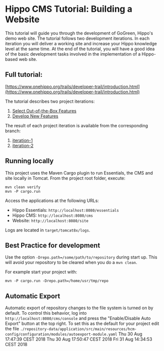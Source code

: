 # Hippo CMS Tutorial: Building a Website

This tutorial will guide you through the development of GoGreen, Hippo's demo
web site. The tutorial follows two development iterations. In each iteration
you will deliver a working site and increase your Hippo knowledge level at the
same time. At the end of the tutorial, you will have a good idea of the basic
development tasks involved in the implementation of a Hippo-based web site.

## Full tutorial:
[https://www.onehippo.org/trails/developer-trail/introduction.html](https://www.onehippo.org/trails/developer-trail/introduction.html)

The tutorial describes two project iterations:

1. [Select Out-of-the-Box Features](https://www.onehippo.org/trails/developer-trail/configure-out-of-the-box-features/select-out-of-the-box-features.html)
2. [Develop New Features](https://www.onehippo.org/trails/developer-trail/develop-new-features/two-columns-page-configuration.html)

The result of each project iteration is available from the corresponding branch:

1. [iteration-1](https://github.com/onehippo/website-tutorial/tree/iteration-1)
2. [iteration-2](https://github.com/onehippo/website-tutorial/tree/iteration-2)

## Running locally

This project uses the Maven Cargo plugin to run Essentials, the CMS and site
locally in Tomcat.
From the project root folder, execute:

    mvn clean verify
    mvn -P cargo.run

Access the applications at the following URLs:

* Hippo Essentials: `http://localhost:8080/essentials`
* Hippo CMS: `http://localhost:8080/cms`
* Website: `http://localhost:8080/site`

Logs are located in `target/tomcat8x/logs`.

## Best Practice for development

Use the option `-Drepo.path=/some/path/to/repository` during start up. This
will avoid your repository to be cleared when you do a `mvn clean`.

For example start your project with:

    mvn -P cargo.run -Drepo.path=/home/usr/tmp/repo
    
## Automatic Export

Automatic export of repository changes to the file system is turned on by
default. To control this behavior, log into `http://localhost:8080/cms/console`
and press the "Enable/Disable Auto Export" button at the top right. To set this
as the default for your project edit the file
`./repository-data/application/src/main/resources/hcm-config/configuration/modules/autoexport-module.yaml`
Thu 30 Aug 17:47:39 CEST 2018
Thu 30 Aug 17:50:47 CEST 2018
Fri 31 Aug 14:34:53 CEST 2018
